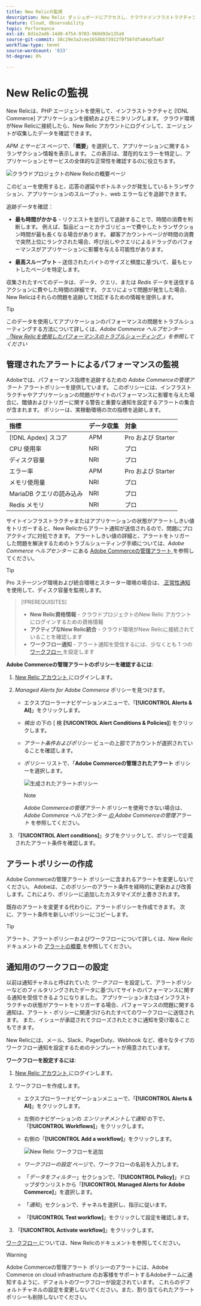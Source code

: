 ```yaml
---
title: New Relicの監視
description: New Relic ダッシュボードにアクセスし、クラウドインフラストラクチャプロジェクト上のAdobe Commerceからデータを分析する方法について説明します。
feature: Cloud, Observability
topic: Performance
exl-id: 8d1e2ad6-14d0-4754-9703-960d93e135a9
source-git-commit: 38c29e3a2cee1658bb73922f0f56fdfa84af5a6f
workflow-type: tm+mt
source-wordcount: '833'
ht-degree: 0%

---
```


# New Relicの監視

New Relicは、PHP エージェントを使用して、インフラストラクチャと [!DNL Commerce] アプリケーションを接続およびモニタリングします。 クラウド環境がNew Relicに接続したら、New Relic アカウントにログインして、エージェントが収集したデータを確認できます。

_APM とサービス_ ページで、「**概要**」を選択して、アプリケーションに関するトランザクション情報を表示します。 この表示は、潜在的なエラーを特定し、アプリケーションとサービスの全体的な正常性を確認するのに役立ちます。

![ クラウドプロジェクトのNew Relicの概要ページ ](../../assets/new-relic/dashboard.png)

このビューを使用すると、応答の遅延やボトルネックが発生しているトランザクション、アプリケーションのスループット、web エラーなどを追跡できます。

追跡データを確認：

- **最も時間がかかる** - リクエストを並行して追跡することで、時間の消費を判断します。 例えば、製品ビューとカテゴリビューで費やしたトランザクション時間が最も長くなる場合があります。 顧客アカウントページが時間の消費で突然上位にランクされた場合、呼び出しやクエリによるドラッグのパフォーマンスがアプリケーションに影響を与える可能性があります。

- **最高スループット** – 送信されたバイトのサイズと頻度に基づいて、最もヒットしたページを特定します。

収集されたすべてのデータは、データ、クエリ、または _Redis_ データを送信するアクションに費やした時間の詳細です。 クエリによって問題が発生した場合、New Relicはそれらの問題を追跡して対応するための情報を提供します。

>[!TIP]
>
>このデータを使用してアプリケーションのパフォーマンスの問題をトラブルシューティングする方法について詳しくは、_Adobe Commerce ヘルプセンター [ 「New Relicを使用したパフォーマンスのトラブルシューティング ](https://experienceleague.adobe.com/docs/commerce-knowledge-base/kb/troubleshooting/miscellaneous/troubleshoot-performance-using-new-relic-on-magento-commerce.html)」を参照してください_

## 管理されたアラートによるパフォーマンスの監視

Adobeでは、パフォーマンス指標を追跡するための _Adobe Commerceの管理アラート_ アラートポリシーを提供しています。 このポリシーには、インフラストラクチャやアプリケーションの問題がサイトのパフォーマンスに影響を与えた場合に、閾値およびトリガーに関する警告と重要な通知を設定するアラートの集合が含まれます。 ポリシーは、実稼動環境の次の指標を追跡します。

| 指標 | データ収集 | 対象 |
|:-------------------|:----------------|:----------------|
| [!DNL Apdex] スコア | APM | Pro および Starter |
| CPU 使用率 | NRI | プロ |
| ディスク容量 | NRI | プロ |
| エラー率 | APM | Pro および Starter |
| メモリ使用量 | NRI | プロ |
| MariaDB クエリの読み込み | NRI | プロ |
| Redis メモリ | NRI | プロ |

サイトインフラストラクチャまたはアプリケーションの状態がアラートしきい値をトリガーすると、New Relicからアラート通知が送信されるので、問題にプロアクティブに対処できます。 アラートしきい値の詳細と、アラートをトリガーした問題を解決するためのトラブルシューティング手順については、_Adobe Commerce ヘルプセンター_ にある [Adobe Commerceの管理アラート ](https://experienceleague.adobe.com/docs/commerce-knowledge-base/kb/support-tools/managed-alerts/managed-alerts-for-magento-commerce.html) を参照してください。

>[!TIP]
>
>Pro ステージング環境および統合環境とスターター環境の場合は、[ 正常性通知 ](../integrations/health-notifications.md) を使用して、ディスク容量を監視します。

>[!PREREQUISITES]
>
>- **New Relic資格情報** - クラウドプロジェクトのNew Relic アカウントにログインするための資格情報
>- **アクティブなNew Relic統合** - クラウド環境がNew Relicに接続されていることを確認します
>- **ワークフロー通知** - アラート通知を受信するには、少なくとも 1 つの [ ワークフロー ](#set-up-a-workflow-for-notifications) を設定します

**Adobe Commerceの管理アラートのポリシーを確認するには**:

1. [New Relic アカウント ](https://login.newrelic.com/login) にログインします。

1. _Managed Alerts for Adobe Commerce_ ポリシーを見つけます。

   - エクスプローラーナビゲーションメニューで、「**[!UICONTROL Alerts & AI]**」をクリックします。

   - _検出_ の下の [ 検 **[!UICONTROL Alert Conditions & Policies]**] をクリックします。

   - _アラート条件およびポリシー_ ビューの上部でアカウントが選択されていることを確認します。

   - _ポリシー_ リストで、「**Adobe Commerceの管理されたアラート** ポリシーを選択します。

     ![ 生成されたアラートポリシー ](../../assets/new-relic/managed-alerts-policy.png)

     >[!NOTE]
     >
     >_Adobe Commerceの管理アラート_ ポリシーを使用できない場合は、_Adobe Commerce ヘルプセンター [ の ](https://experienceleague.adobe.com/docs/commerce-knowledge-base/kb/support-tools/managed-alerts/managed-alerts-for-magento-commerce.html)Adobe Commerceの管理アラート_ を参照してください。

1. 「**[!UICONTROL Alert conditions]**」タブをクリックして、ポリシーで定義されたアラート条件を確認します。

## アラートポリシーの作成

Adobe Commerceの管理アラート ポリシーに含まれるアラートを変更しないでください。 Adobeは、このポリシーのアラート条件を経時的に更新および改善します。これにより、ポリシーに追加したカスタマイズが上書きされます。

既存のアラートを変更する代わりに、アラートポリシーを作成できます。 次に、アラート条件を新しいポリシーにコピーします。

>[!TIP]
>
>アラート、アラートポリシーおよびワークフローについて詳しくは、_New Relic_ ドキュメントの [ アラートの概要 ](https://docs.newrelic.com/docs/alerts/overview/) を参照してください。

## 通知用のワークフローの設定

以前は通知チャネルと呼ばれていた _ワークフロー_ を設定して、アラートポリシーなどのフィルタリングされたデータに基づいてサイトのパフォーマンスに関する通知を受信できるようになりました。 アプリケーションまたはインフラストラクチャの状態がアラートをトリガーする場合、パフォーマンスの問題に関する通知は、アラート・ポリシーに関連づけられたすべてのワークフローに送信されます。 また、イシューが承認されてクローズされたときに通知を受け取ることもできます。

New Relicには、メール、Slack、PagerDuty、Webhook など、様々なタイプのワークフロー通知を設定するためのテンプレートが用意されています。

**ワークフローを設定するには**:

1. [New Relic アカウント ](https://login.newrelic.com/login) にログインします。

1. ワークフローを作成します。

   - エクスプローラーナビゲーションメニューで、「**[!UICONTROL Alerts & AI]**」をクリックします。

   - 左側のナビゲーションの _エンリッチメントして通知_ の下で、「**[!UICONTROL Workflows]**」をクリックします。

   - 右側の「**[!UICONTROL Add a workflow]**」をクリックします。

     ![New Relic ワークフローを追加 ](../../assets/new-relic/add-a-workflow.png)

   - _ワークフローの設定_ ページで、ワークフローの名前を入力します。

   - 「_データをフィルター_」セクションで、「**[!UICONTROL Policy]**」ドロップダウンリストから「**[!UICONTROL Managed Alerts for Adobe Commerce]**」を選択します。

   - 「_通知_」セクションで、チャネルを選択し、指示に従います。

   - 「**[!UICONTROL Test workflow]**」をクリックして設定を確認します。

1. 「**[!UICONTROL Activate workflow]**」をクリックします。

[ ワークフロー ](https://docs.newrelic.com/docs/alerts-applied-intelligence/applied-intelligence/incident-workflows/incident-workflows/) については、New Relicのドキュメントを参照してください。

>[!WARNING]
>
>Adobe Commerceの管理アラート ポリシーのアラートには、Adobe Commerce on cloud infrastructure のお客様をサポートするAdobeチームに通知するように、デフォルトのワークフローが設定されています。 これらのデフォルトチャネルの設定を変更しないでください。また、割り当てられたアラートポリシーも削除しないでください。
